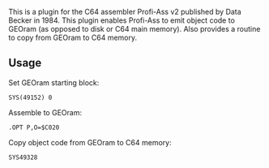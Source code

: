 This is a plugin for the C64 assembler Profi-Ass v2 published by Data
Becker in 1984. This plugin enables Profi-Ass to emit object code to
GEOram (as opposed to disk or C64 main memory). Also provides a
routine to copy from GEOram to C64 memory.

Usage
---

Set GEOram starting block:

    SYS(49152) 0

Assemble to GEOram:

    .OPT P,O=$C020

Copy object code from GEOram to C64 memory:

    SYS49328
